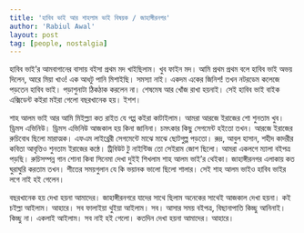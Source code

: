 ```yaml
---
title: 'হাবিব ভাই আর শাহলাম ভাই বিষয়ক / জাহাঙ্গীরনগর'
author: 'Rabiul Awal'
layout: post
tag: [people, nostalgia]
---
```

হাবিব ভাই’র আমবাগানের বাসায় বইসা প্রথম মদ খাইছিলাম। খুব ফাইন মদ। আমি প্রথম প্রথম বলে হাবিব ভাই অভয় দিলেন, আরে মিয়া খাও! এক আধটু পানি মিশাইছি। সমস্যা নাই। একদম একের জিনিশ! তখন নটরডেম কলেজে পড়তেন হাবিব ভাই। পড়াশুনাটা ঠিকঠাক করলেন না। শেষমেষ আর খোঁজ রাখা হয়নাই। সেই হাবিব ভাই বাইক এক্সিডেন্ট কইরা মইরা গেলো বছরখানেক হয়। ইশশ।

শাহ আলম ভাই আর আমি মিইল্ল্যা কত রাইত যে গপ্প কইরা কাটাইলাম। আমরা আরজে ইরাজের শো শুনতাম খুব। ড্রিমস এভিনিউ। ড্রিমস এভিনিউ আজকাল হয় কিনা জানিনা। চমৎকার কিছু সেগমেন্ট হইতো তখন। আরজে ইরাজের রুচিবোধ ছিলো মারাত্মক। এফএম লাইব্রেরী সেগমেন্টে মাঝে মাঝে ছোটগুল্প পড়তো। রুদ্র, আবুল হাসান, শহীদ কাদরীর কবিতা আবৃত্তিও শুনতাম ইরাজের কন্ঠে। ট্রিবিউট টু নাইন্টিজ তো সেইরাম জোশ ছিলো। আমরা একলগে ম্যালা বইপত্র পড়ছি। রুচিসম্পন্ন গান শোনা কিবা সিনেমা দেখা দুইই শিখলাম শাহ আলম ভাই’র থেইকা। জাহাঙ্গীরনগর এলাকায় কত ঘুরাঘুরি করতাম তখন। শীতের সময়গুলান যে কি ভয়ানক ভালো ছিলো শালার। সেই শাহ আলম ভাইও হাবিব ভাইর লগে নাই হই গেলেন।

বছরখানেক হয় দেখা হয়না আমাদের। জাহাঙ্গীরনগরে যাদের সাথে ছিলাম অনেকের সাথেই আজকাল দেখা হয়না। কই চইল্লা আইলাম। আহারে। সব ফালাইয়া থুইয়া আইলাম। সব। আসার সময় বইপত্র, বিছানাপাতি কিচ্ছু আনিনাই। কিচ্ছু না। একলাই আইলাম। সব নাই হই গেলো। কতদিন দেখা হয়না আমাদের। আহারে।